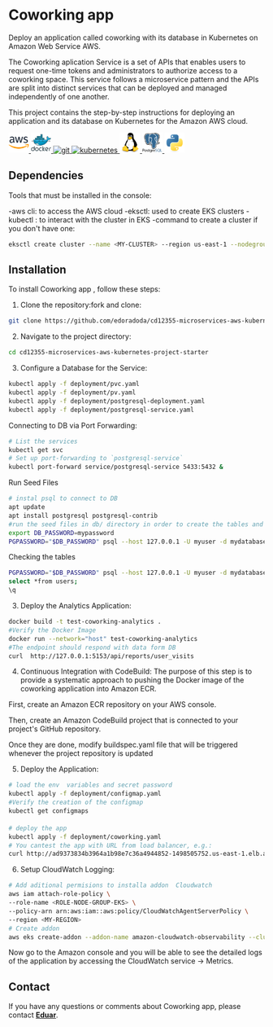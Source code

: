 # Coworking app 
Deploy an application called coworking with its database in Kubernetes on Amazon Web Service AWS.

The Coworking aplication Service is a set of APIs that enables users to request one-time tokens and administrators to authorize access to a coworking space. This service follows a microservice pattern and the APIs are split into distinct services that can be deployed and managed independently of one another.

This project contains the step-by-step instructions for deploying an application and its database on Kubernetes for the Amazon AWS cloud.

<p > <a href="https://aws.amazon.com" target="_blank" rel="noreferrer"> <img src="https://raw.githubusercontent.com/devicons/devicon/master/icons/amazonwebservices/amazonwebservices-original-wordmark.svg" alt="aws" width="40" height="40"/> </a> <a href="https://www.docker.com/" target="_blank" rel="noreferrer"> <img src="https://raw.githubusercontent.com/devicons/devicon/master/icons/docker/docker-original-wordmark.svg" alt="docker" width="40" height="40"/> </a> <a href="https://git-scm.com/" target="_blank" rel="noreferrer"> <img src="https://www.vectorlogo.zone/logos/git-scm/git-scm-icon.svg" alt="git" width="40" height="40"/> </a> <a href="https://kubernetes.io" target="_blank" rel="noreferrer"> <img src="https://www.vectorlogo.zone/logos/kubernetes/kubernetes-icon.svg" alt="kubernetes" width="40" height="40"/> </a> <a href="https://www.linux.org/" target="_blank" rel="noreferrer"> <img src="https://raw.githubusercontent.com/devicons/devicon/master/icons/linux/linux-original.svg" alt="linux" width="40" height="40"/> </a> <a href="https://www.postgresql.org" target="_blank" rel="noreferrer"> <img src="https://raw.githubusercontent.com/devicons/devicon/master/icons/postgresql/postgresql-original-wordmark.svg" alt="postgresql" width="40" height="40"/> </a> <a href="https://www.python.org" target="_blank" rel="noreferrer"> <img src="https://raw.githubusercontent.com/devicons/devicon/master/icons/python/python-original.svg" alt="python" width="40" height="40"/> </a> </p>

## **Dependencies**
Tools that must be installed in the console:

-aws cli: to access the AWS cloud
-eksctl: used to create EKS clusters
-kubectl : to interact with the cluster in EKS
-command to create a cluster if you don't have one:
```bash
eksctl create cluster --name <MY-CLUSTER> --region us-east-1 --nodegroup-name starter-nodes --node-type t3.small --nodes 1 --nodes -min 1 --nodes-max 2
```

## **Installation**

To install Coworking app , follow these steps:

1. Clone the repository:fork and clone:
```bash
git clone https://github.com/edoradoda/cd12355-microservices-aws-kubernetes-project-starter.git
```
2. Navigate to the project directory: 
```bash
cd cd12355-microservices-aws-kubernetes-project-starter
```
3. Configure a Database for the Service:
```bash
kubectl apply -f deployment/pvc.yaml
kubectl apply -f deployment/pv.yaml
kubectl apply -f deployment/postgresql-deployment.yaml
kubectl apply -f deployment/postgresql-service.yaml 
```

Connecting to DB via Port Forwarding:
```bash
# List the services
kubectl get svc
# Set up port-forwarding to `postgresql-service`
kubectl port-forward service/postgresql-service 5433:5432 &
```

Run Seed Files
```bash
# instal psql to connect to DB
apt update
apt install postgresql postgresql-contrib
#run the seed files in db/ directory in order to create the tables and populate them with data.
export DB_PASSWORD=mypassword
PGPASSWORD="$DB_PASSWORD" psql --host 127.0.0.1 -U myuser -d mydatabase -p 5433 < <FILE_NAME.sql>
```
Checking the tables
```bash
PGPASSWORD="$DB_PASSWORD" psql --host 127.0.0.1 -U myuser -d mydatabase -p 5433
select *from users;
\q
```

3. Deploy the Analytics Application: 
```bash
docker build -t test-coworking-analytics .
#Verify the Docker Image
docker run --network="host" test-coworking-analytics
#The endpoint should respond with data form DB
curl  http://127.0.0.1:5153/api/reports/user_visits 
```
4. Continuous Integration with CodeBuild:
The purpose of this step is to provide a systematic approach to pushing the Docker image of the coworking application into Amazon ECR.

First, create an Amazon ECR repository on your AWS console.

Then, create an Amazon CodeBuild project that is connected to your project's GitHub repository.

Once they are done, modify buildspec.yaml file that will be triggered whenever the project repository is updated

5. Deploy the Application:
```bash
# load the env  variables and secret password
kubectl apply -f deployment/configmap.yaml
#Verify the creation of the configmap
kubectl get configmaps

# deploy the app
kubectl apply -f deployment/coworking.yaml
# You cantest the app with URL from load balancer, e.g.:
curl http://ad9373834b3964a1b98e7c36a4944852-1498505752.us-east-1.elb.amazonaws.com:5153/api/reports/daily_usage
```
6. Setup CloudWatch Logging:

```bash
# Add aditional permisions to installa addon  Cloudwatch
aws iam attach-role-policy \
--role-name <ROLE-NODE-GROUP-EKS> \
--policy-arn arn:aws:iam::aws:policy/CloudWatchAgentServerPolicy \
--region <MY-REGION>
# Create addon
aws eks create-addon --addon-name amazon-cloudwatch-observability --cluster-name <MY-CLUSTER-NAME>
```
Now go to the Amazon console and you will be able to see the detailed logs of the application by accessing the CloudWatch service -> Metrics.

## **Contact**

If you have any questions or comments about Coworking app, please contact **[Eduar](doradoeduar@gmail.com)**.


